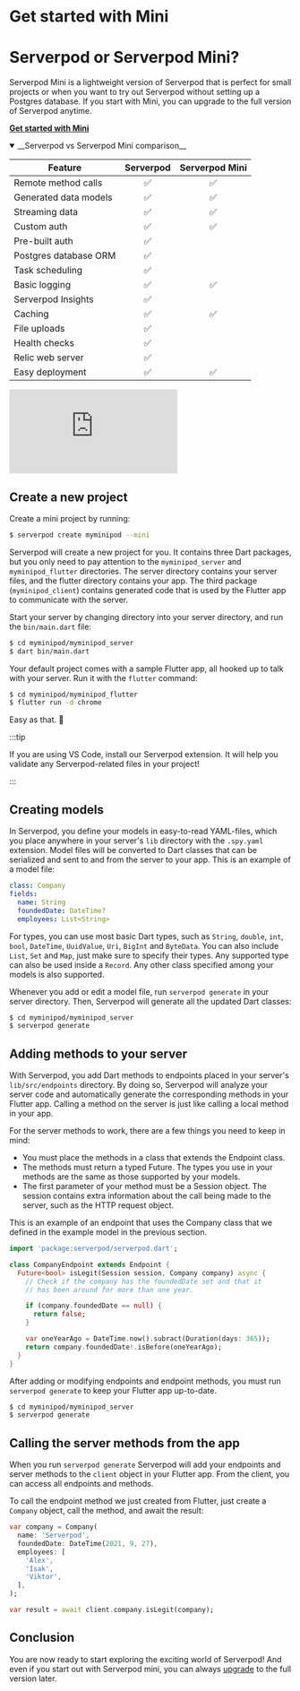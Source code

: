 # Get started with Mini

# Serverpod or Serverpod Mini?

Serverpod Mini is a lightweight version of Serverpod that is perfect for small projects or when you want to try out Serverpod without setting up a Postgres database. If you start with Mini, you can upgrade to the full version of Serverpod anytime.

**[Get started with Mini](get-started-with-mini)**

<details open>
<summary>__Serverpod vs Serverpod Mini comparison__</summary>
<p>

| Feature               | Serverpod | Serverpod Mini |
| --------------------- | :-------: | :------------: |
| Remote method calls   |    ✅     |       ✅       |
| Generated data models |    ✅     |       ✅       |
| Streaming data        |    ✅     |       ✅       |
| Custom auth           |    ✅     |       ✅       |
| Pre-built auth        |    ✅     |                |
| Postgres database ORM |    ✅     |                |
| Task scheduling       |    ✅     |                |
| Basic logging         |    ✅     |       ✅       |
| Serverpod Insights    |    ✅     |                |
| Caching               |    ✅     |       ✅       |
| File uploads          |    ✅     |                |
| Health checks         |    ✅     |                |
| Relic web server      |    ✅     |                |
| Easy deployment       |    ✅     |       ✅       |

</p>
</details>

<div style={{ position : 'relative', paddingBottom : '56.25%', height : '0' }}><iframe style={{ position : 'absolute', top : '0', left : '0', width : '100%', height : '100%' }} width="560" height="315" src="https://www.youtube-nocookie.com/embed/dSBK4JOZRyI" title="YouTube video player" frameborder="0" allow="accelerometer; autoplay; clipboard-write; encrypted-media; gyroscope; picture-in-picture" allowfullscreen></iframe></div>

## Create a new project

Create a mini project by running:

```bash
$ serverpod create myminipod --mini
```

Serverpod will create a new project for you. It contains three Dart packages, but you only need to pay attention to the `myminipod_server` and `myminipod_flutter` directories. The server directory contains your server files, and the flutter directory contains your app. The third package (`myminipod_client`) contains generated code that is used by the Flutter app to communicate with the server.

Start your server by changing directory into your server directory, and run the `bin/main.dart` file:

```bash
$ cd myminipod/myminipod_server
$ dart bin/main.dart
```

Your default project comes with a sample Flutter app, all hooked up to talk with your server. Run it with the `flutter` command:

```bash
$ cd myminipod/myminipod_flutter
$ flutter run -d chrome
```

Easy as that. 🥳

:::tip

If you are using VS Code, install our Serverpod extension. It will help you validate any Serverpod-related files in your project!

:::

## Creating models

In Serverpod, you define your models in easy-to-read YAML-files, which you place anywhere in your server's `lib` directory with the `.spy.yaml` extension. Model files will be converted to Dart classes that can be serialized and sent to and from the server to your app. This is an example of a model file:

```yaml
class: Company
fields:
  name: String
  foundedDate: DateTime?
  employees: List<String>
```

For types, you can use most basic Dart types, such as `String`, `double`, `int`, `bool`, `DateTime`, `UuidValue`, `Uri`, `BigInt` and `ByteData`. You can also include `List`, `Set` and `Map`, just make sure to specify their types. Any supported type can also be used inside a `Record`. Any other class specified among your models is also supported.

Whenever you add or edit a model file, run `serverpod generate` in your server directory. Then, Serverpod will generate all the updated Dart classes:

```bash
$ cd myminipod/myminipod_server
$ serverpod generate
```

## Adding methods to your server

With Serverpod, you add Dart methods to endpoints placed in your server's `lib/src/endpoints` directory. By doing so, Serverpod will analyze your server code and automatically generate the corresponding methods in your Flutter app. Calling a method on the server is just like calling a local method in your app.

For the server methods to work, there are a few things you need to keep in mind:

- You must place the methods in a class that extends the Endpoint class.
- The methods must return a typed Future. The types you use in your methods are the same as those supported by your models.
- The first parameter of your method must be a Session object. The session contains extra information about the call being made to the server, such as the HTTP request object.

This is an example of an endpoint that uses the Company class that we defined in the example model in the previous section.

```dart
import 'package:serverpod/serverpod.dart';

class CompanyEndpoint extends Endpoint {
  Future<bool> isLegit(Session session, Company company) async {
    // Check if the company has the foundedDate set and that it
    // has been around for more than one year.

    if (company.foundedDate == null) {
      return false;
    }

    var oneYearAgo = DateTime.now().subract(Duration(days: 365));
    return company.foundedDate!.isBefore(oneYearAgo);
  }
}
```

After adding or modifying endpoints and endpoint methods, you must run `serverpod generate` to keep your Flutter app up-to-date.

```bash
$ cd myminipod/myminipod_server
$ serverpod generate
```

## Calling the server methods from the app

When you run `serverpod generate` Serverpod will add your endpoints and server methods to the `client` object in your Flutter app. From the client, you can access all endpoints and methods.

To call the endpoint method we just created from Flutter, just create a `Company` object, call the method, and await the result:

```dart
var company = Company(
  name: 'Serverpod',
  foundedDate: DateTime(2021, 9, 27),
  employees: [
    'Alex',
    'Isak',
    'Viktor',
  ],
);

var result = await client.company.isLegit(company);
```

## Conclusion

You are now ready to start exploring the exciting world of Serverpod! And even if you start out with Serverpod mini, you can always [upgrade](../upgrading/upgrade-from-mini) to the full version later.
